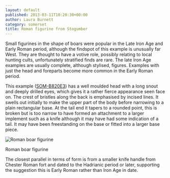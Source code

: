 ```yaml
---
layout: default
published: 2013-03-11T10:20:30+00:00
author: Laura Burnett
category: somerset
title: Roman figurine from Stogumber
---
```


Small figurines in the shape of boars were popular in the Late Iron Age and Early Roman period, although the findspot of this example is unusually far West. They are thought to have a votive role, possibly relating to local hunting cults, unfortunately stratified finds are rare. The late Iron Age examples are usually complete, although stylised, figures. Examples with just the head and foreparts become more common in the Early Roman period.

This example ([SOM-B820E3](http://finds.org.uk/database/artefacts/record/id/530918)) has a well moulded head with a long snout and deeply drilled eyes, which gives it a rather fierce appearance seen face on. The crest of bristles along the back is emphasised by incised lines. It swells out initially to make the upper part of the body before narrowing to a plain rectangular base. At the tail end it tapers to a rounded point, this is broken but is too narrow to have formed an attachment to a larger implement such as a knife although it may have had some indication of a tail. It may have been freestanding on the base or fitted into a larger base piece.

![Roman boar figurine](https://finds.org.uk/images/elburnett/medium/SOM-B820E3.JPG)

Roman boar figurine

The closest parallel in terms of form is from a smaller knife handle from Chester Roman fort and dated to the Hadrianic period or later, supporting the suggestion this is Early Roman rather than Iron Age in date.
